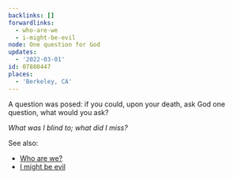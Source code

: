 ```yaml
---
backlinks: []
forwardlinks:
  - who-are-we
  - i-might-be-evil
node: One question for God
updates:
  - '2022-03-01'
id: 07880447
places:
  - 'Berkeley, CA'
---
```

A question was posed: if you could, upon your death, ask God one question, what would you ask? 

*What was I blind to; what did I miss?*

See also:

- [Who are we?](who-are-we.md)
- [I might be evil](i-might-be-evil.md)
